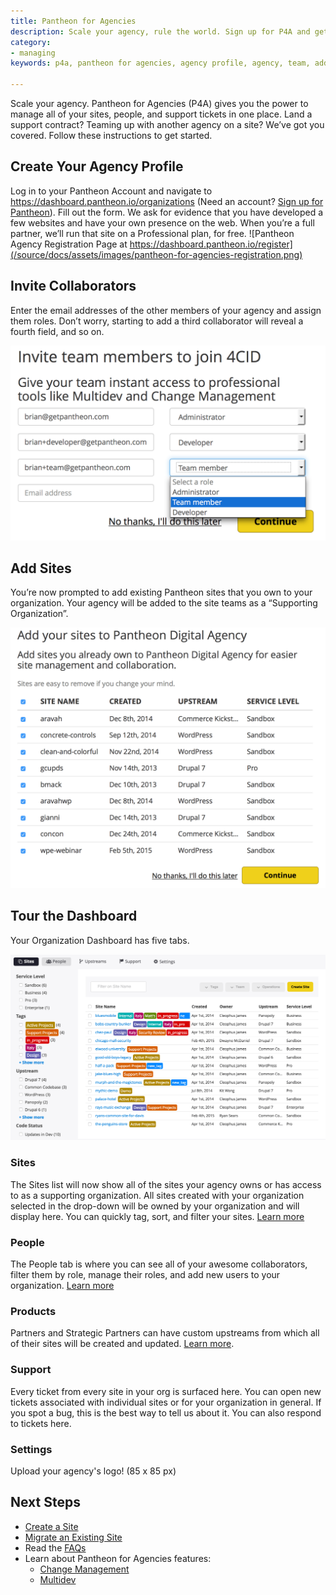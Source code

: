 ```yaml
---
title: Pantheon for Agencies
description: Scale your agency, rule the world. Sign up for P4A and get started.
category:
- managing
keywords: p4a, pantheon for agencies, agency profile, agency, team, add member, add members, add site, add sites, organization site, organization sites, p4a dashboard, agency dashboard, pantheon for agencies dashboard, products, custom upstream, custom upstreams, add product, add custom upstream

---
```

Scale your agency. Pantheon for Agencies (P4A) gives you the power to manage all of your sites, people, and support tickets in one place. Land a support contract? Teaming up with another agency on a site? We’ve got you covered. Follow these instructions to get started.

## Create Your Agency Profile
Log in to your Pantheon Account and navigate to https://dashboard.pantheon.io/organizations (Need an account? [Sign up for Pantheon](https://dashboard.pantheon.io/register)). Fill out the form. We ask for evidence that you have developed a few websites and have your own presence on the web. When you’re a full partner, we’ll run that site on a Professional plan, for free.
![Pantheon Agency Registration Page at https://dashboard.pantheon.io/register](/source/docs/assets/images/pantheon-for-agencies-registration.png)

## Invite Collaborators

Enter the email addresses of the other members of your agency and assign them roles. Don’t worry, starting to add a third collaborator will reveal a fourth field, and so on.

![Invite team members to your agency during registration](/source/docs/assets/images/create-org-invite-team-members.png)

## Add Sites

You’re now prompted to add existing Pantheon sites that you own to your organization. Your agency will be added to the site teams as a “Supporting Organization”.

![Add existing sites to your agency during registration](/source/docs/assets/images/new-org-add-sites.png)

## Tour the Dashboard

Your Organization Dashboard has five tabs.

![The Organization dashboard, site tab](/source/docs/assets/images/organization-dashboard-tour.png)

### Sites

The Sites list will now show all of the sites your agency owns or has access to as a supporting organization. All sites created with your organization selected in the drop-down will be owned by your organization and will display here. You can quickly tag, sort, and filter your sites.
[Learn more](/docs/articles/organizations/managing-sites-and-teams-with-the-organization-dashboard/#add-sites-to-your-organization)

### People

The People tab is where you can see all of your awesome collaborators, filter them by role, manage their roles, and add new users to your organization.
[Learn more](/docs/articles/organizations/managing-sites-and-teams-with-the-organization-dashboard/#add-users-to-your-organization)

### Products

Partners and Strategic Partners can have custom upstreams from which all of their sites will be created and updated.
[Learn more](/docs/articles/organizations/running-a-custom-upstream/).

### Support

Every ticket from every site in your org is surfaced here. You can open new tickets associated with individual sites or for your organization in general. If you spot a bug, this is the best way to tell us about it. You can also respond to tickets here.

### Settings

Upload your agency's logo! (85 x 85 px)

## Next Steps

- [Create a Site](/docs/articles/sites/create)
- [Migrate an Existing Site](/docs/articles/sites/create/migrating-sites)
- Read the [FAQs](/docs/articles/organizations/pantheon-for-agencies/faq)
- Learn about Pantheon for Agencies features:
  - [Change Management](/docs/articles/organizations/change-management)
  - [Multidev](/docs/articles/sites/multidev)
